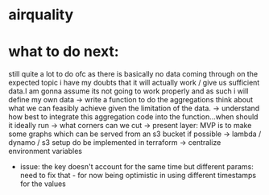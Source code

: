 # airquality

# what to do next:
still quite a lot to do ofc
as there is basically no data coming through on the expected topic i have my
doubts that it will actually work / give us sufficient data.I am gonna assume its
not going to work properly and as such i will define my own data
-> write a function to do the aggregations think about what we can feasibly achieve
given the limitation of the data.
-> understand how best to integrate this aggregation code into the function...when should it ideally run -> what corners can we cut
-> present layer: MVP is to make some graphs which can be served from an s3 bucket if possible
-> lambda / dynamo / s3 setup do be implemented in terraform
-> centralize environment  variables

* issue: the key doesn't account for the same time but different params: need to fix that - for now being optimistic in using different timestamps for the values